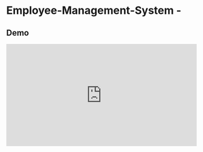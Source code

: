 # Employee-Management-System -
## Demo

<div style="padding:53.75% 0 0 0;position:relative;"><iframe src="https://player.vimeo.com/video/983580502?badge=0&amp;autopause=0&amp;player_id=0&amp;app_id=58479" frameborder="0" allow="autoplay; fullscreen; picture-in-picture; clipboard-write" style="position:absolute;top:0;left:0;width:100%;height:100%;" title="Employee Management System - Priyadharsini"></iframe></div><script src="https://player.vimeo.com/api/player.js"></script>
